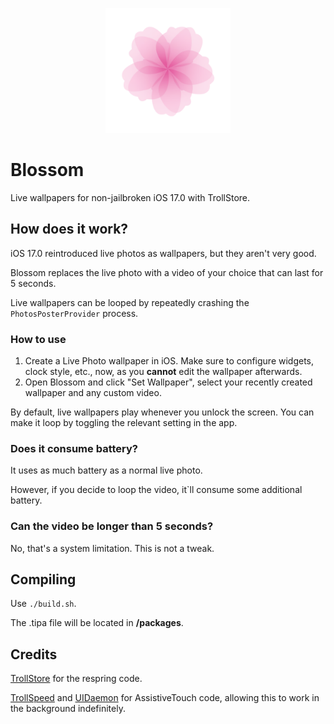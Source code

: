 <p align="center">
  <img src="supports/icon.png" width="200" alt="Blossom">
</p>

# Blossom

Live wallpapers for non-jailbroken iOS 17.0 with TrollStore.

## How does it work?

iOS 17.0 reintroduced live photos as wallpapers, but they aren't very good.

Blossom replaces the live photo with a video of your choice that can last for 5 seconds.

Live wallpapers can be looped by repeatedly crashing the `PhotosPosterProvider` process.

### How to use

1. Create a Live Photo wallpaper in iOS. Make sure to configure widgets, clock style, etc., now, as you **cannot** edit the wallpaper afterwards.
2. Open Blossom and click "Set Wallpaper", select your recently created wallpaper and any custom video.

By default, live wallpapers play whenever you unlock the screen. You can make it loop by toggling the relevant setting in the app.

### Does it consume battery?

It uses as much battery as a normal live photo.

However, if you decide to loop the video, it`ll consume some additional battery.

### Can the video be longer than 5 seconds?

No, that's a system limitation. This is not a tweak.

## Compiling

Use `./build.sh`.

The .tipa file will be located in **/packages**.

## Credits

[TrollStore](https://github.com/opa334/TrollStore) for the respring code.

[TrollSpeed](https://github.com/Lessica/TrollSpeed) and [UIDaemon](https://github.com/limneos/UIDaemon) for AssistiveTouch code, allowing this to work in the background indefinitely.
